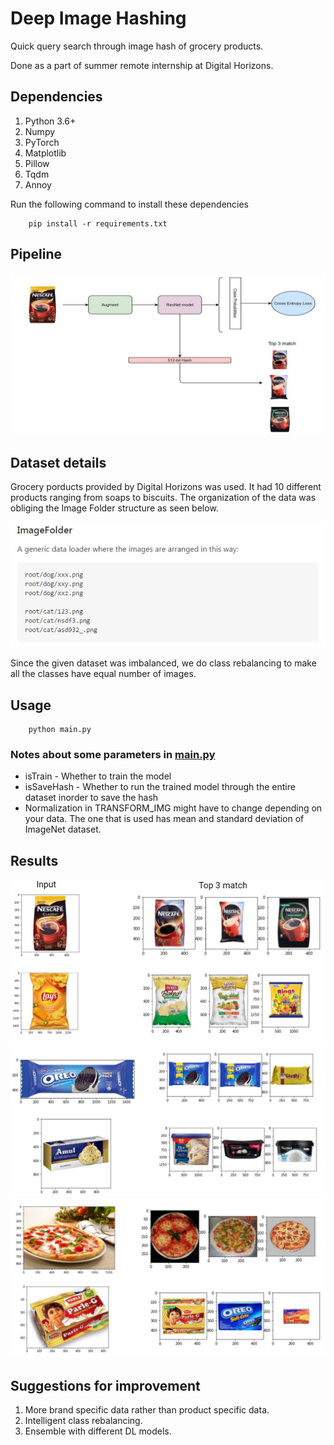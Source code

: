 # Deep Image Hashing

Quick query search through image hash of grocery products. 

Done as a part of summer remote internship at Digital Horizons.

## Dependencies

1. Python 3.6+
2. Numpy
3. PyTorch
4. Matplotlib
5. Pillow
6. Tqdm
7. Annoy

Run the following command to install these dependencies 
```
    pip install -r requirements.txt
```
## Pipeline

![pipeline](figs/pipeline.png)

## Dataset details
Grocery porducts provided by Digital Horizons was used. It had 10 different products ranging from soaps to biscuits. The organization of the data was obliging the Image Folder structure as seen below. 

![data_org](figs/data_org.png)

Since the given dataset was imbalanced, we do class rebalancing to make all the classes have equal number of images.

## Usage

```
    python main.py
```
### Notes about some parameters in [main.py](main.py)
* isTrain - Whether to train the model 
* isSaveHash - Whether to run the trained model through the entire dataset inorder to save the hash
* Normalization in TRANSFORM_IMG might have to change depending on your data. The one that is used has mean and standard deviation of ImageNet dataset.

## Results

![1](figs/res1.png)
![2](figs/res2.png)
![3](figs/res3.png)

## Suggestions for improvement
1. More brand specific data rather than product specific data.
2. Intelligent class rebalancing. 
3. Ensemble with different DL models.